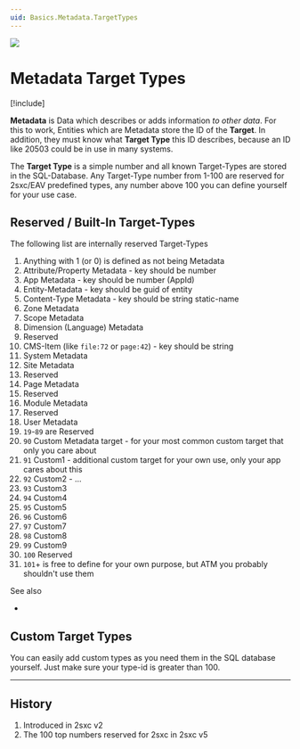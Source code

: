```yaml
---
uid: Basics.Metadata.TargetTypes
---
```


<img src="~/assets/features/metadata.svg" class="feature">

# Metadata Target Types

[!include[](~/basics/stack/_shared-float-summary.md)]
<style>.context-box-summary .data-all { visibility: visible; } </style>

**Metadata** is Data which describes or adds information _to other data_. For this to work, Entities which are Metadata store the ID of the **Target**. In addition, they must know what **Target Type** this ID describes, because an ID like 20503 could be in use in many systems. 

The **Target Type** is a simple number and all known Target-Types are stored in the SQL-Database. Any Target-Type number from 1-100 are reserved for 2sxc/EAV predefined types, any number above 100 you can define yourself for your use case. 

## Reserved / Built-In Target-Types

The following list are internally reserved Target-Types

1. Anything with 1 (or 0) is defined as not being Metadata
2. Attribute/Property Metadata - key should be number
3. App Metadata - key should be number (AppId)
4. Entity-Metadata - key should be guid of entity
5. Content-Type Metadata - key should be string static-name
6. Zone Metadata
7. Scope Metadata
8. Dimension (Language) Metadata
9. Reserved
10. CMS-Item (like `file:72` or `page:42`) - key should be string
11. System Metadata
12. Site Metadata
13. Reserved
14. Page Metadata
15. Reserved
16. Module Metadata
17. Reserved
18. User Metadata
19. `19`-`89` are Reserved
90. `90` Custom Metadata target - for your most common custom target that only you care about
91. `91` Custom1 - additional custom target for your own use, only your app cares about this
92. `92` Custom2 - ...
93. `93` Custom3
94. `94` Custom4
95. `95` Custom5
96. `96` Custom6
97. `97` Custom7
98. `98` Custom8
99. `99` Custom9
100. `100` Reserved
101. `101`+ is free to define for your own purpose, but ATM you probably shouldn't use them

See also

* [](xref:ToSic.Eav.Metadata.TargetTypes)

## Custom Target Types

You can easily add custom types as you need them in the SQL database yourself. 
Just make sure your type-id is greater than 100.

---

## History

1. Introduced in 2sxc v2
1. The 100 top numbers reserved for 2sxc in 2sxc v5
